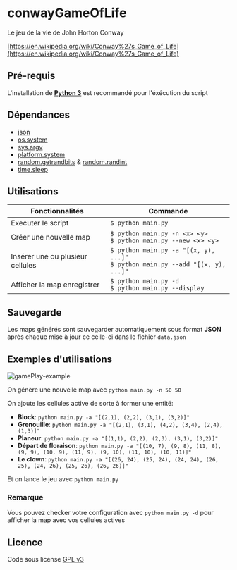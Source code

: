 # **conwayGameOfLife**

Le jeu de la vie de John Horton Conway

[https://en.wikipedia.org/wiki/Conway%27s_Game_of_Life](https://en.wikipedia.org/wiki/Conway%27s_Game_of_Life)

## Pré-requis

L'installation de [**Python 3**](https://www.python.org/downloads/) est recommandé pour l'éxécution du script

## Dépendances

- [json](https://docs.python.org/3/library/json.html)
- [os.system](https://docs.python.org/3/library/os.html#os.system)
- [sys.argv](https://docs.python.org/3/library/sys.html#sys.argv)
- [platform.system](https://docs.python.org/3/library/platform.html#platform.system)
- [random.getrandbits](https://docs.python.org/3/library/random.html#random.getrandbits) & [random.randint](https://docs.python.org/3/library/random.html#random.randint)
- [time.sleep](https://docs.python.org/3/library/time.html#time.sleep)

## Utilisations

| Fonctionnalités                  | Commande                                                                            |
| -------------------------------- | ----------------------------------------------------------------------------------- |
| Executer le script               | `$ python main.py`                                                                  |
| Créer une nouvelle map           | `$ python main.py -n <x> <y>`<br />`$ python main.py --new <x> <y>`                 |
| Insérer une ou plusieur cellules | `$ python main.py -a "[(x, y), ...]"`<br />`$ python main.py --add "[(x, y), ...]"` |
| Afficher la map enregistrer      | `$ python main.py -d`<br />`$ python main.py --display`                             |

## Sauvegarde

Les maps générés sont sauvegarder automatiquement sous format **JSON** après chaque mise à jour ce celle-ci dans le fichier `data.json`

## Exemples d'utilisations

![gamePlay-example](example.gif)

On génère une nouvelle map avec `python main.py -n 50 50`

On ajoute les cellules active de sorte à former une entité:
- **Block**: `python main.py -a "[(2,1), (2,2), (3,1), (3,2)]"`
- **Grenouille**: `python main.py -a "[(2,1), (3,1), (4,2), (3,4), (2,4), (1,3)]"`
- **Planeur**: `python main.py -a "[(1,1), (2,2), (2,3), (3,1), (3,2)]"`
- **Départ de floraison**: `python main.py -a "[(10, 7), (9, 8), (11, 8), (9, 9), (10, 9), (11, 9), (9, 10), (11, 10), (10, 11)]"`
- **Le clown**: `python main.py -a "[(26, 24), (25, 24), (24, 24), (26, 25), (24, 26), (25, 26), (26, 26)]"`

Et on lance le jeu avec `python main.py`

### Remarque

Vous pouvez checker votre configuration avec `python main.py -d` pour afficher la map avec vos cellules actives

## Licence

Code sous license [GPL v3](LICENSE)
